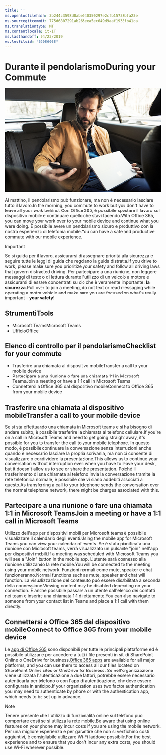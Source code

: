 ```yaml
---
title: ''
ms.openlocfilehash: 3b244c3598d8abe940350297e2cfb15738bfa23e
ms.sourcegitcommit: 775d6807291ab263eea5ec649d9aaf1933fb41ca
ms.translationtype: MT
ms.contentlocale: it-IT
ms.lasthandoff: 04/23/2019
ms.locfileid: "32056065"
---
```

# <a name="during-your-commute"></a><span data-ttu-id="8db04-102">Durante il pendolarismo</span><span class="sxs-lookup"><span data-stu-id="8db04-102">During your Commute</span></span>

![Visualizzazione del pendolarismo](media/ditl_commute.png)

<span data-ttu-id="8db04-104">Al mattino, il pendolarismo può funzionare, ma non è necessario lasciare tutto il lavoro.</span><span class="sxs-lookup"><span data-stu-id="8db04-104">In the morning, you commute to work but you don't have to leave all your work behind.</span></span> <span data-ttu-id="8db04-105">Con Office 365, è possibile spostare il lavoro sul dispositivo mobile e continuare quello che stavi facendo.</span><span class="sxs-lookup"><span data-stu-id="8db04-105">With Office 365, you can move your work over to your mobile device and continue what you were doing.</span></span>  <span data-ttu-id="8db04-106">È possibile avere un pendolarismo sicuro e produttivo con la nostra esperienza di telefonia mobile.</span><span class="sxs-lookup"><span data-stu-id="8db04-106">You can have a safe and productive commute with our mobile experience.</span></span>  

> [!IMPORTANT]
> <span data-ttu-id="8db04-107">Se si guida per il lavoro, assicurarsi di assegnare priorità alla sicurezza e seguire tutte le leggi di guida che regolano la guida distratta.</span><span class="sxs-lookup"><span data-stu-id="8db04-107">If you drive to work, please make sure you prioritize your safety and follow all driving laws that govern distracted driving.</span></span> <span data-ttu-id="8db04-108">Per partecipare a una riunione, non leggere messaggi di testo o di lettura durante l'utilizzo di un veicolo a motore e assicurarsi di essere concentrati su ciò che è veramente importante: **la sicurezza**.</span><span class="sxs-lookup"><span data-stu-id="8db04-108">Pull over to join a meeting, do not text or read messaging while operating a motor vehicle and make sure you are focused on what's really important - **your safety**!</span></span>


## <a name="tools"></a><span data-ttu-id="8db04-109">Strumenti</span><span class="sxs-lookup"><span data-stu-id="8db04-109">Tools</span></span>
- <span data-ttu-id="8db04-110">Microsoft Teams</span><span class="sxs-lookup"><span data-stu-id="8db04-110">Microsoft Teams</span></span>
- <span data-ttu-id="8db04-111">Ufficio</span><span class="sxs-lookup"><span data-stu-id="8db04-111">Office</span></span> 

## <a name="checklist-for-your-commute"></a><span data-ttu-id="8db04-112">Elenco di controllo per il pendolarismo</span><span class="sxs-lookup"><span data-stu-id="8db04-112">Checklist for your commute</span></span>
- <span data-ttu-id="8db04-113">Trasferire una chiamata al dispositivo mobile</span><span class="sxs-lookup"><span data-stu-id="8db04-113">Transfer a call to your mobile device</span></span>
- <span data-ttu-id="8db04-114">Partecipare a una riunione o fare una chiamata 1:1 in Microsoft Teams</span><span class="sxs-lookup"><span data-stu-id="8db04-114">Join a meeting or have a 1:1 call in Microsoft Teams</span></span>
- <span data-ttu-id="8db04-115">Connettersi a Office 365 dal dispositivo mobile</span><span class="sxs-lookup"><span data-stu-id="8db04-115">Connect to Office 365 from your mobile device</span></span>
 
## <a name="transfer-a-call-to-your-mobile-device"></a><span data-ttu-id="8db04-116">Trasferire una chiamata al dispositivo mobile</span><span class="sxs-lookup"><span data-stu-id="8db04-116">Transfer a call to your mobile device</span></span>
<span data-ttu-id="8db04-117">Se si sta effettuando una chiamata in Microsoft teams e si ha bisogno di andare subito, è possibile trasferire la chiamata al telefono cellulare.</span><span class="sxs-lookup"><span data-stu-id="8db04-117">If you're on a call in Microsoft Teams and need to get going straight away, it's possible for you to transfer the call to your mobile telephone.</span></span> <span data-ttu-id="8db04-118">In questo modo, è possibile continuare la conversazione senza interruzioni anche quando è necessario lasciare la propria scrivania, ma non ci consente di visualizzare o condividere la presentazione.</span><span class="sxs-lookup"><span data-stu-id="8db04-118">This allows us to continue your conversation without interruption even when you have to leave your desk, but it doesn't allow us to see or share the presentation.</span></span> <span data-ttu-id="8db04-119">Poiché il trasferimento di una chiamata al telefono invia la conversazione tramite la rete telefonica normale, è possibile che vi siano addebiti associati a questo.</span><span class="sxs-lookup"><span data-stu-id="8db04-119">As transferring a call to your telephone sends the conversation over the normal telephone network, there might be charges associated with this.</span></span>

## <a name="join-a-meeting-or-have-a-11-call-in-microsoft-teams"></a><span data-ttu-id="8db04-120">Partecipare a una riunione o fare una chiamata 1:1 in Microsoft Teams</span><span class="sxs-lookup"><span data-stu-id="8db04-120">Join a meeting or have a 1:1 call in Microsoft Teams</span></span>
<span data-ttu-id="8db04-121">Utilizzo dell'app per dispositivi mobili per Microsoft teams è possibile visualizzare il calendario degli eventi.</span><span class="sxs-lookup"><span data-stu-id="8db04-121">Using the mobile app for Microsoft Teams you can view your calendar of events.</span></span>  <span data-ttu-id="8db04-122">Se è stata pianificata una riunione con Microsoft teams, verrà visualizzato un pulsante "join" nell'app per dispositivi mobili.</span><span class="sxs-lookup"><span data-stu-id="8db04-122">If a meeting was scheduled with Microsoft Teams you will see a "Join" button in the mobile app.</span></span> <span data-ttu-id="8db04-123">L'utente sarà connesso alla riunione utilizzando la rete mobile.</span><span class="sxs-lookup"><span data-stu-id="8db04-123">You will be connected to the meeting using your mobile network.</span></span>  <span data-ttu-id="8db04-124">Funzioni normali come mute, speaker e chat funzioneranno.</span><span class="sxs-lookup"><span data-stu-id="8db04-124">Normal functions such as mute, speaker and chat will function.</span></span>  <span data-ttu-id="8db04-125">La visualizzazione del contenuto può essere disabilitata a seconda della connessione.</span><span class="sxs-lookup"><span data-stu-id="8db04-125">Viewing content may be disabled depending on your connection.</span></span> <span data-ttu-id="8db04-126">È anche possibile passare a un utente dall'elenco dei contatti nei team e inserire una chiamata 1:1 direttamente.</span><span class="sxs-lookup"><span data-stu-id="8db04-126">You can also navigate to someone from your contact list in Teams and place a 1:1 call with them directly.</span></span> 

## <a name="connect-to-office-365-from-your-mobile-device"></a><span data-ttu-id="8db04-127">Connettersi a Office 365 dal dispositivo mobile</span><span class="sxs-lookup"><span data-stu-id="8db04-127">Connect to Office 365 from your mobile device</span></span>
<span data-ttu-id="8db04-128">Le [app di Office 365](https://support.office.com/en-us/article/set-up-office-apps-and-email-on-a-mobile-device-7dabb6cb-0046-40b6-81fe-767e0b1f014f?ui=en-US&rs=en-US&ad=US) sono disponibili per tutte le principali piattaforme ed è possibile utilizzarle per accedere a tutti i file presenti in siti di SharePoint Online o OneDrive for business.</span><span class="sxs-lookup"><span data-stu-id="8db04-128">[Office 365 apps](https://support.office.com/en-us/article/set-up-office-apps-and-email-on-a-mobile-device-7dabb6cb-0046-40b6-81fe-767e0b1f014f?ui=en-US&rs=en-US&ad=US) are available for all major platforms, and you can use them to access all our files located on SharePoint Online sites or OneDrive for Business.</span></span> <span data-ttu-id="8db04-129">Se nell'organizzazione viene utilizzata l'autenticazione a due fattori, potrebbe essere necessario autenticarla per telefono o con l'app di autenticazione, che deve essere configurata in anticipo.</span><span class="sxs-lookup"><span data-stu-id="8db04-129">If your organization uses two factor authentication you may need to authenticate by phone or with the authentication app, which needs to be set up in advance.</span></span>  

> [!NOTE]
> <span data-ttu-id="8db04-130">Tenere presente che l'utilizzo di funzionalità online sul telefono può comportare costi se si utilizza la rete mobile.</span><span class="sxs-lookup"><span data-stu-id="8db04-130">Be aware that using online features on your phone may incur costs if you are using the mobile network.</span></span> <span data-ttu-id="8db04-131">Per una migliore esperienza e per garantire che non si verifichino costi aggiuntivi, è consigliabile utilizzare Wi-Fi laddove possibile.</span><span class="sxs-lookup"><span data-stu-id="8db04-131">For the best experience and to ensure that you don't incur any extra costs, you should use Wi-Fi wherever possible.</span></span>